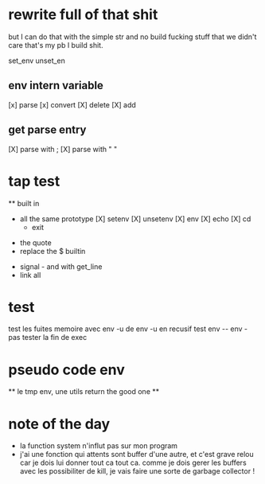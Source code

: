 # rewrite full of that shit


but I can do that with the simple str and no build fucking stuff that we didn't care
that's my pb I build shit.

set_env
unset_en 

## env intern variable
[x]  parse
[x]  convert 
[X]  delete 
[X]  add

## get parse entry
[X] parse with ;
[X] parse with " "

# tap test
** built in 
   - all the same prototype
       [X] setenv
       [X] unsetenv
       [X] env 
       [X] echo
       [X] cd
       * exit
       
* the quote 
* replace the $ builtin


- signal - and with get_line
- link all


# test 
test les fuites memoire avec env -u de env -u en recusif
test env -- env -
pas tester la fin de exec



# pseudo code env 
** le tmp env, une utils return the good one
** 

# note of the day

- la function system n'influt pas sur mon program
-   j'ai une fonction qui attents sont buffer d'une autre, et c'est grave relou 
    car je dois lui donner tout ca tout ca. 
    comme je dois gerer les buffers avec les possibiliter de kill, 
    je vais faire une sorte de garbage collector !
    
